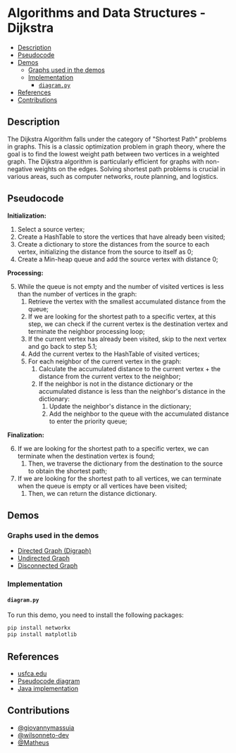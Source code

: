 # Algorithms and Data Structures - Dijkstra

- [Description](#description)
- [Pseudocode](#pseudocode)
- [Demos](#demos)
  - [Graphs used in the demos](#graphs-used-in-the-demos)
  - [Implementation](#implementation)
    - [`diagram.py`](#diagrampy)
- [References](#references)
- [Contributions](#contributions)



## Description

The Dijkstra Algorithm falls under the category of "Shortest Path" problems in graphs. This is a classic optimization problem in graph theory, where the goal is to find the lowest weight path between two vertices in a weighted graph. The Dijkstra algorithm is particularly efficient for graphs with non-negative weights on the edges. Solving shortest path problems is crucial in various areas, such as computer networks, route planning, and logistics.



## Pseudocode

**Initialization:**

1. Select a source vertex;
2. Create a HashTable to store the vertices that have already been visited;
3. Create a dictionary to store the distances from the source to each vertex, initializing the distance from the source to itself as 0;
4. Create a Min-heap queue and add the source vertex with distance 0;

**Processing:**

5. While the queue is not empty and the number of visited vertices is less than the number of vertices in the graph:
   1. Retrieve the vertex with the smallest accumulated distance from the queue;
   2. If we are looking for the shortest path to a specific vertex, at this step, we can check if the current vertex is the destination vertex and terminate the neighbor processing loop;
   3. If the current vertex has already been visited, skip to the next vertex and go back to step 5.1;
   4. Add the current vertex to the HashTable of visited vertices;
   5. For each neighbor of the current vertex in the graph:
      1. Calculate the accumulated distance to the current vertex + the distance from the current vertex to the neighbor;
      2. If the neighbor is not in the distance dictionary or the accumulated distance is less than the neighbor's distance in the dictionary:
         1. Update the neighbor's distance in the dictionary;
         2. Add the neighbor to the queue with the accumulated distance to enter the priority queue;

**Finalization:**

6. If we are looking for the shortest path to a specific vertex, we can terminate when the destination vertex is found;
   1. Then, we traverse the dictionary from the destination to the source to obtain the shortest path;
7. If we are looking for the shortest path to all vertices, we can terminate when the queue is empty or all vertices have been visited;
   1. Then, we can return the distance dictionary.



## Demos

### Graphs used in the demos

* [Directed Graph (Digraph)](graph1.md)
* [Undirected Graph](graph2.md)
* [Disconnected Graph](graph3.md)

### Implementation

#### `diagram.py`
To run this demo, you need to install the following packages:

```bash
pip install networkx
pip install matplotlib
```



## References

* [usfca.edu](https://www.cs.usfca.edu/~galles/visualization/Dijkstra.html)
* [Pseudocode diagram](https://whimsical.com/djikstra-ULBhe3Sp9aVMKBzBiNNQLN)
* [Java implementation](https://github.com/giovannymassuia/algorithms/tree/main/dijkstra)



## Contributions

* [@giovannymassuia](https://github.com/giovannymassuia)
* [@wilsonneto-dev](https://github.com/wilsonneto-dev)
* [@Matheus](https://www.linkedin.com/in/matheus-silva-santos-90383234/)
